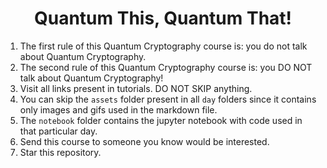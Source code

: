 <h1 align = "center"> Quantum This, Quantum That!</h1>

1. The first rule of this Quantum Cryptography course is: you do not talk about Quantum Cryptography. 
2. The second rule of this Quantum Cryptography course is: you DO NOT talk about Quantum Cryptography!
3. Visit all links present in tutorials. DO NOT SKIP anything. 
4. You can skip the `assets` folder present in all `day` folders since it contains only images and gifs used in the markdown file.
5. The `notebook` folder contains the jupyter notebook with code used in that particular day. 
6. Send this course to someone you know would be interested.
7. Star this repository.

